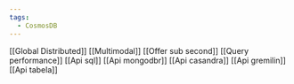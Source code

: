 ```yaml
---
tags:
  - CosmosDB
---
```

[[Global Distributed]]
[[Multimodal]]
[[Offer sub second]]
[[Query performance]]
[[Api sql]]
[[Api mongodbr]]
[[Api casandra]]
[[Api gremilin]]
[[Api tabela]]



